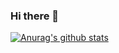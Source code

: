 ### Hi there 👋

[![Anurag's github stats](https://jian22446688/api?username=Cary)](https://github.com/jian22446688/alien-vue-admin)


<!--
**jian22446688/jian22446688** is a ✨ _special_ ✨ repository because its `README.md` (this file) appears on your GitHub profile.

Here are some ideas to get you started:

- 🔭 I’m currently working on ...
- 🌱 I’m currently learning ...
- 👯 I’m looking to collaborate on ...
- 🤔 I’m looking for help with ...
- 💬 Ask me about ...
- 📫 How to reach me: ...
- 😄 Pronouns: ...
- ⚡ Fun fact: ...
-->
